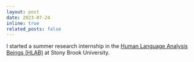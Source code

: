 ```yaml
---
layout: post
date: 2023-07-24 
inline: true
related_posts: false
---
```


I started a summer research internship in the [Human Language Analysis Beings (HLAB)](http://hlab.cs.stonybrook.edu/) at Stony Brook University.
